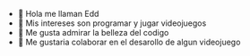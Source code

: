 - 👋 Hola me llaman Edd
- 👀 Mis intereses son programar y jugar videojuegos
- 🌱 Me gusta admirar la belleza del codigo
- 💞️ Me gustaria colaborar en el desarollo de algun videojuego
